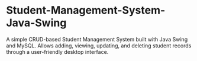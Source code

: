 # Student-Management-System-Java-Swing
A simple CRUD-based Student Management System built with Java Swing and MySQL. Allows adding, viewing, updating, and deleting student records through a user-friendly desktop interface.
